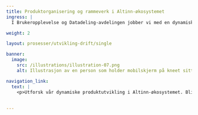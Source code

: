 ```yaml
---
title: Produktorganisering og rammeverk i Altinn-økosystemet
ingress: |
  I Brukeropplevelse og Datadeling-avdelingen jobber vi med en dynamisk tilnærming til produktutvikling og -drift. Denne oversikten beskriver de viktigste prosessene våre produktteam arbeider etter i Altinn-økosystemet. Vår metodikk er preget av kontinuerlig eksperimentering og forbedring, noe som gjør dette til et levende dokument. Det er et grunnlag for alle i teamet for å forstå, bidra og vokse i vår evige reise mot optimalisering og innovasjon i tjenesteleveranse.

weight: 2

layout: prosesser/utvikling-drift/single

banner:
  image:
    src: /illustrations/illustration-07.png
    alt: Illustrasjon av en person som holder mobilskjerm på kneet sitt

navigation_link:
  text: |
    <p>Utforsk vår dynamiske produktutvikling i Altinn-økosystemet. Bli inspirert av vår reise mot innovasjon og optimalisering!</p>
    
    
---
```

